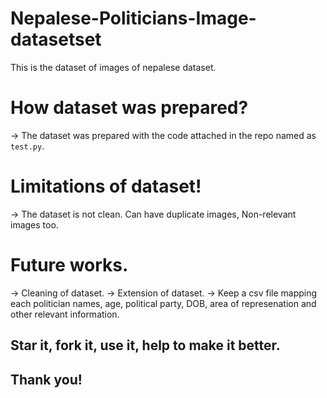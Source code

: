 # Nepalese-Politicians-Image-datasetset
This is the dataset  of images of nepalese dataset. 



# How dataset was prepared?
-> The dataset was prepared with the code attached in the repo named as ``test.py``.

# Limitations of dataset!
-> The dataset is not clean. Can have duplicate images, Non-relevant images too.

# Future works.
-> Cleaning of dataset.
-> Extension of dataset.
-> Keep a csv file mapping each politician names, age, political party, DOB, area of represenation and other relevant information.

## Star it, fork it, use it, help to make it better.
## Thank you!